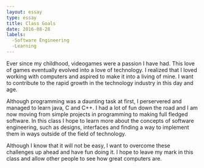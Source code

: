 ```yaml
---
layout: essay
type: essay
title: Class Goals
date: 2016-08-28
labels: 
  -Software Engineering
  -Learning
---
```


Ever since my childhood, videogames were a passion I have had.  This love of games eventually evolved into a love of technology. I realized that I loved working with computers and aspired to make it into a living of mine.  I want to contribute to the rapid growth in the technology industry in this day and age.

Although programming was a daunting task at first, I perservered and managed to learn java, C and C++.  I had a lot of fun down the road and I am now moving from simple projects in programming to making full fledged software.  In this class I hope to learn more about the concepts of software engineering, such as designs, interfaces and finding a way to implement them in ways outside of the field of technology.

Although I know that it will not be easy, I want to overcome these challenges up ahead and have fun doing it. I hope to leave my mark in this class and allow other people to see how great computers are.
